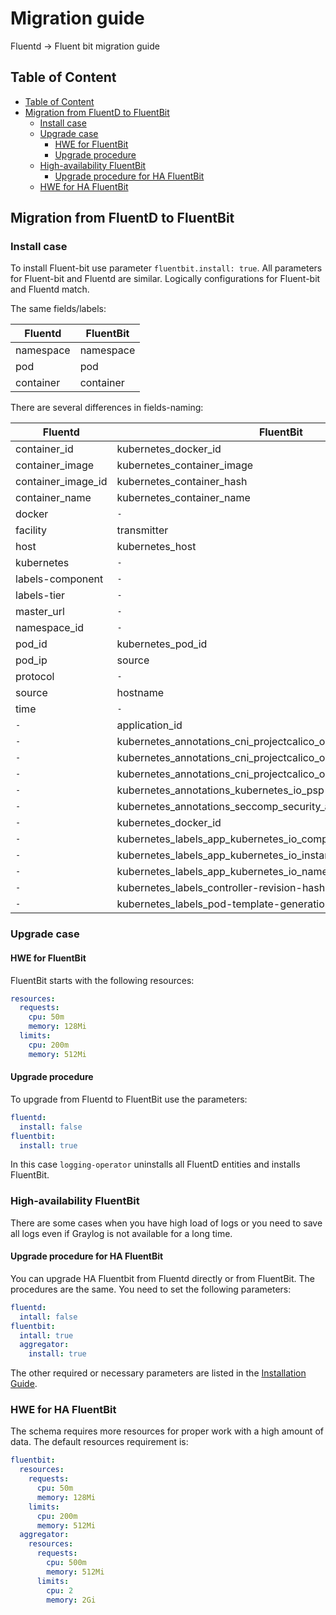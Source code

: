 # Migration guide

Fluentd -> Fluent bit migration guide

## Table of Content

* [Table of Content](#table-of-content)
* [Migration from FluentD to FluentBit](#migration-from-fluentd-to-fluentbit)
  * [Install case](#install-case)
  * [Upgrade case](#upgrade-case)
    * [HWE for FluentBit](#hwe-for-fluentbit)
    * [Upgrade procedure](#upgrade-procedure)
  * [High-availability FluentBit](#high-availability-fluentbit)
    * [Upgrade procedure for HA FluentBit](#upgrade-procedure-for-ha-fluentbit)
  * [HWE for HA FluentBit](#hwe-for-ha-fluentbit)

## Migration from FluentD to FluentBit

### Install case

To install Fluent-bit use parameter `fluentbit.install: true`.
All parameters for Fluent-bit and Fluentd are similar.
Logically configurations for Fluent-bit and Fluentd match.

The same fields/labels:

| Fluentd   | FluentBit |
| --------- | --------- |
| namespace | namespace |
| pod       | pod       |
| container | container |

There are several differences in fields-naming:

| Fluentd            | FluentBit                                                       |
| ------------------ | --------------------------------------------------------------- |
| container_id       | kubernetes_docker_id                                            |
| container_image    | kubernetes_container_image                                      |
| container_image_id | kubernetes_container_hash                                       |
| container_name     | kubernetes_container_name                                       |
| docker             | `-`                                                             |
| facility           | transmitter                                                     |
| host               | kubernetes_host                                                 |
| kubernetes         | `-`                                                             |
| labels-component   | `-`                                                             |
| labels-tier        | `-`                                                             |
| master_url         | `-`                                                             |
| namespace_id       | `-`                                                             |
| pod_id             | kubernetes_pod_id                                               |
| pod_ip             | source                                                          |
| protocol           | `-`                                                             |
| source             | hostname                                                        |
| time               | `-`                                                             |
| `-`                | application_id                                                  |
| `-`                | kubernetes_annotations_cni_projectcalico_org_containerID        |
| `-`                | kubernetes_annotations_cni_projectcalico_org_podIP              |
| `-`                | kubernetes_annotations_cni_projectcalico_org_podIPs             |
| `-`                | kubernetes_annotations_kubernetes_io_psp                        |
| `-`                | kubernetes_annotations_seccomp_security_alpha_kubernetes_io_pod |
| `-`                | kubernetes_docker_id                                            |
| `-`                | kubernetes_labels_app_kubernetes_io_component                   |
| `-`                | kubernetes_labels_app_kubernetes_io_instance                    |
| `-`                | kubernetes_labels_app_kubernetes_io_name                        |
| `-`                | kubernetes_labels_controller-revision-hash                      |
| `-`                | kubernetes_labels_pod-template-generation                       |

### Upgrade case

#### HWE for FluentBit

FluentBit starts with the following resources:

```yaml
resources:
  requests:
    cpu: 50m
    memory: 128Mi
  limits:
    cpu: 200m
    memory: 512Mi
```

#### Upgrade procedure

To upgrade from Fluentd to FluentBit use the parameters:

```yaml
fluentd:
  install: false
fluentbit:
  install: true
```

In this case `logging-operator` uninstalls all FluentD entities and installs FluentBit.

### High-availability FluentBit

There are some cases when you have high load of logs or you need to save all logs even if Graylog is not available for
a long time.

#### Upgrade procedure for HA FluentBit

You can upgrade HA Fluentbit from Fluentd directly or from FluentBit. The procedures are the same.
You need to set the following parameters:

```yaml
fluentd:
  intall: false
fluentbit:
  intall: true
  aggregator:
    install: true
```

The other required or necessary parameters are listed in the
[Installation Guide](installation.md).

### HWE for HA FluentBit

The schema requires more resources for proper work with a high amount of data.
The default resources requirement is:

```yaml
fluentbit:
  resources:
    requests:
      cpu: 50m
      memory: 128Mi
    limits:
      cpu: 200m
      memory: 512Mi
  aggregator:
    resources:
      requests:
        cpu: 500m
        memory: 512Mi
      limits:
        cpu: 2
        memory: 2Gi
```
